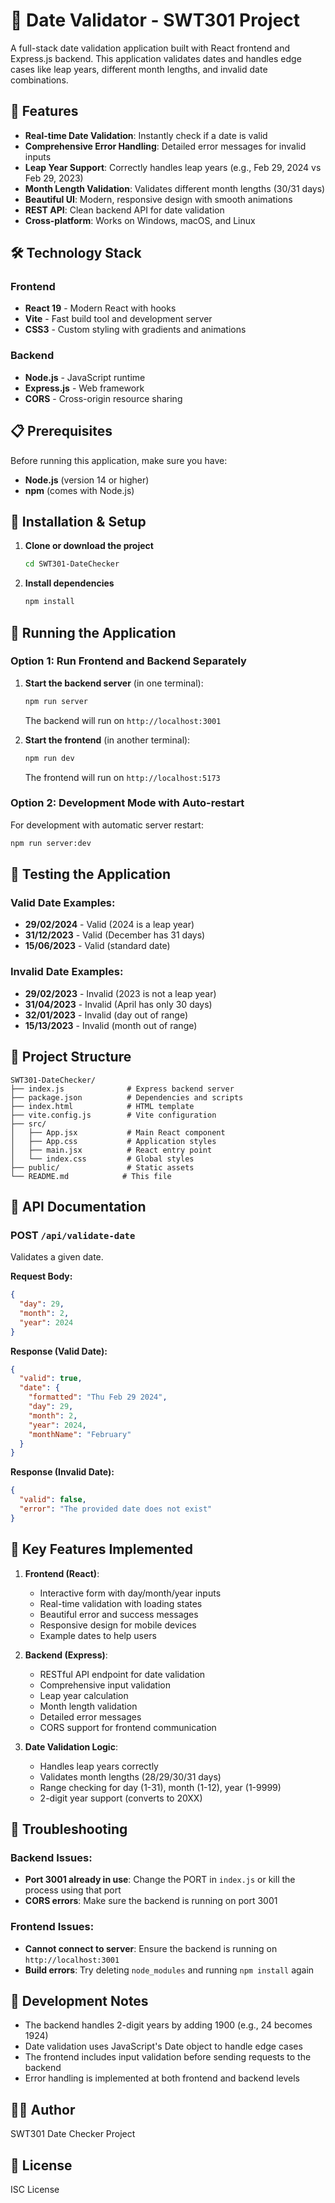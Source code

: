 # 📅 Date Validator - SWT301 Project

A full-stack date validation application built with React frontend and Express.js backend. This application validates dates and handles edge cases like leap years, different month lengths, and invalid date combinations.

## 🚀 Features

- **Real-time Date Validation**: Instantly check if a date is valid
- **Comprehensive Error Handling**: Detailed error messages for invalid inputs
- **Leap Year Support**: Correctly handles leap years (e.g., Feb 29, 2024 vs Feb 29, 2023)
- **Month Length Validation**: Validates different month lengths (30/31 days)
- **Beautiful UI**: Modern, responsive design with smooth animations
- **REST API**: Clean backend API for date validation
- **Cross-platform**: Works on Windows, macOS, and Linux

## 🛠️ Technology Stack

### Frontend
- **React 19** - Modern React with hooks
- **Vite** - Fast build tool and development server
- **CSS3** - Custom styling with gradients and animations

### Backend
- **Node.js** - JavaScript runtime
- **Express.js** - Web framework
- **CORS** - Cross-origin resource sharing

## 📋 Prerequisites

Before running this application, make sure you have:

- **Node.js** (version 14 or higher)
- **npm** (comes with Node.js)

## 🔧 Installation & Setup

1. **Clone or download the project**
   ```bash
   cd SWT301-DateChecker
   ```

2. **Install dependencies**
   ```bash
   npm install
   ```

## 🚀 Running the Application

### Option 1: Run Frontend and Backend Separately

1. **Start the backend server** (in one terminal):
   ```bash
   npm run server
   ```
   The backend will run on `http://localhost:3001`

2. **Start the frontend** (in another terminal):
   ```bash
   npm run dev
   ```
   The frontend will run on `http://localhost:5173`

### Option 2: Development Mode with Auto-restart

For development with automatic server restart:
```bash
npm run server:dev
```

## 🧪 Testing the Application

### Valid Date Examples:
- **29/02/2024** - Valid (2024 is a leap year)
- **31/12/2023** - Valid (December has 31 days)
- **15/06/2023** - Valid (standard date)

### Invalid Date Examples:
- **29/02/2023** - Invalid (2023 is not a leap year)
- **31/04/2023** - Invalid (April has only 30 days)
- **32/01/2023** - Invalid (day out of range)
- **15/13/2023** - Invalid (month out of range)

## 📁 Project Structure

```
SWT301-DateChecker/
├── index.js              # Express backend server
├── package.json          # Dependencies and scripts
├── index.html            # HTML template
├── vite.config.js        # Vite configuration
├── src/
│   ├── App.jsx           # Main React component
│   ├── App.css           # Application styles
│   ├── main.jsx          # React entry point
│   └── index.css         # Global styles
├── public/               # Static assets
└── README.md            # This file
```

## 🔌 API Documentation

### POST `/api/validate-date`

Validates a given date.

**Request Body:**
```json
{
  "day": 29,
  "month": 2,
  "year": 2024
}
```

**Response (Valid Date):**
```json
{
  "valid": true,
  "date": {
    "formatted": "Thu Feb 29 2024",
    "day": 29,
    "month": 2,
    "year": 2024,
    "monthName": "February"
  }
}
```

**Response (Invalid Date):**
```json
{
  "valid": false,
  "error": "The provided date does not exist"
}
```

## 🎯 Key Features Implemented

1. **Frontend (React)**:
   - Interactive form with day/month/year inputs
   - Real-time validation with loading states
   - Beautiful error and success messages
   - Responsive design for mobile devices
   - Example dates to help users

2. **Backend (Express)**:
   - RESTful API endpoint for date validation
   - Comprehensive input validation
   - Leap year calculation
   - Month length validation
   - Detailed error messages
   - CORS support for frontend communication

3. **Date Validation Logic**:
   - Handles leap years correctly
   - Validates month lengths (28/29/30/31 days)
   - Range checking for day (1-31), month (1-12), year (1-9999)
   - 2-digit year support (converts to 20XX)

## 🐛 Troubleshooting

### Backend Issues:
- **Port 3001 already in use**: Change the PORT in `index.js` or kill the process using that port
- **CORS errors**: Make sure the backend is running on port 3001

### Frontend Issues:
- **Cannot connect to server**: Ensure the backend is running on `http://localhost:3001`
- **Build errors**: Try deleting `node_modules` and running `npm install` again

## 📝 Development Notes

- The backend handles 2-digit years by adding 1900 (e.g., 24 becomes 1924)
- Date validation uses JavaScript's Date object to handle edge cases
- The frontend includes input validation before sending requests to the backend
- Error handling is implemented at both frontend and backend levels

## 👨‍💻 Author

SWT301 Date Checker Project

## 📄 License

ISC License

